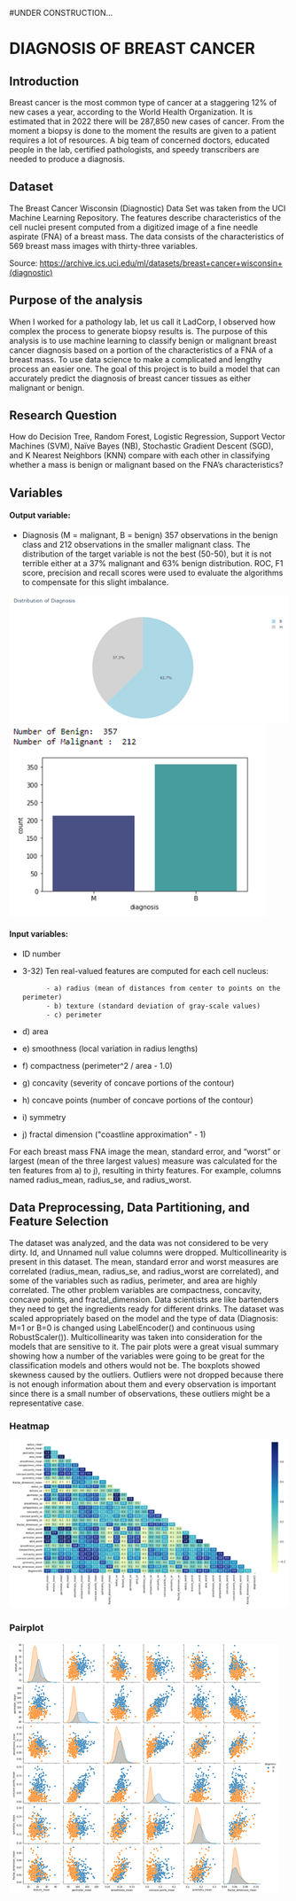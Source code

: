 #UNDER CONSTRUCTION...



# DIAGNOSIS OF BREAST CANCER
## Introduction
Breast cancer is the most common type of cancer at a staggering 12% of new cases a year, according to the World Health Organization. It is estimated that in 2022 there will be 287,850 new cases of cancer. From the moment a biopsy is done to the moment the results are given to a patient requires a lot of resources. A big team of concerned doctors, educated people in the lab, certified pathologists, and speedy transcribers are needed to produce a diagnosis. 

## Dataset
The Breast Cancer Wisconsin (Diagnostic) Data Set was taken from the UCI Machine Learning Repository. The features describe characteristics of the cell nuclei present computed from a digitized image of a fine needle aspirate (FNA) of a breast mass. The data consists of the characteristics of 569 breast mass images with thirty-three variables.

Source:  https://archive.ics.uci.edu/ml/datasets/breast+cancer+wisconsin+(diagnostic)

## Purpose of the analysis
When I worked for a pathology lab, let us call it LadCorp, I observed how complex the process to generate biopsy results is. The purpose of this analysis is to use machine learning to classify benign or malignant breast cancer diagnosis based on a portion of the characteristics of a FNA of a breast mass. To use data science to make a complicated and lengthy process an easier one. The goal of this project is to build a model that can accurately predict the diagnosis of breast cancer tissues as either malignant or benign.

## Research Question
How do Decision Tree, Random Forest, Logistic Regression, Support Vector Machines (SVM), Naïve Bayes (NB), Stochastic Gradient Descent (SGD), and K Nearest Neighbors (KNN) compare with each other in classifying whether a mass is benign or malignant based on the FNA’s characteristics? 

## Variables
#### Output variable:
-	Diagnosis (M = malignant, B = benign)
357 observations in the benign class and 212 observations in the smaller malignant class. The distribution of the target variable is not the best (50-50), but it is not terrible either at a 37% malignant and 63% benign distribution. ROC, F1 score, precision and recall scores were used to evaluate the algorithms to compensate for this slight imbalance.

![alt text](https://github.com/natvalenz/breastCancer/blob/main/Picture20.png)
![alt text](https://github.com/natvalenz/breastCancer/blob/main/Picture21.png)

#### Input variables: 
-	ID number
-	3-32) Ten real-valued features are computed for each cell nucleus:

              - a) radius (mean of distances from center to points on the perimeter)
              - b) texture (standard deviation of gray-scale values)
              - c) perimeter
  -	d) area
  -	e) smoothness (local variation in radius lengths)
  -	f) compactness (perimeter^2 / area - 1.0)
  -	g) concavity (severity of concave portions of the contour)
  -	h) concave points (number of concave portions of the contour)
  -	i) symmetry
  -	j) fractal dimension ("coastline approximation" - 1)

For each breast mass FNA image the mean, standard error, and “worst” or largest (mean of the three largest values) measure was calculated for the ten features from a) to j), resulting in thirty features. For example, columns named radius_mean, radius_se, and radius_worst.

## Data Preprocessing, Data Partitioning, and Feature Selection
The dataset was analyzed, and the data was not considered to be very dirty. Id, and Unnamed null value columns were dropped. Multicollinearity is present in this dataset. The mean, standard error and worst measures are correlated (radius_mean, radius_se, and radius_worst are correlated), and some of the variables such as radius, perimeter, and area are highly correlated. The other problem variables are compactness, concavity, concave points, and fractal_dimension. 
Data scientists are like bartenders they need to get the ingredients ready for different drinks. The dataset was scaled appropriately based on the model and the type of data (Diagnosis: M=1 or B=0 is changed using LabelEncoder() and continuous using RobustScaler()). Multicollinearity was taken into consideration for the models that are sensitive to it. The pair plots were a great visual summary showing how a number of the variables were going to be great for the classification models and others would not be. The boxplots showed skewness caused by the outliers. Outliers were not dropped because there is not enough information about them and every observation is important since there is a small number of observations, these outliers might be a representative case.

### Heatmap
![alt text](https://github.com/natvalenz/breastCancer/blob/main/Picture22.png)

### Pairplot
![alt text](https://github.com/natvalenz/breastCancer/blob/main/Picture23.png)






 

